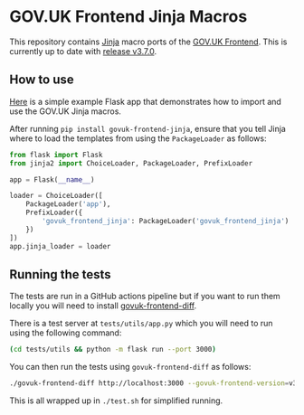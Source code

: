 # GOV.UK Frontend Jinja Macros

This repository contains [Jinja](https://jinja.palletsprojects.com/) macro ports of the [GOV.UK Frontend](https://github.com/alphagov/govuk-frontend). This is currently up to date with [release v3.7.0](https://github.com/alphagov/govuk-frontend/releases/tag/v3.7.0).

## How to use

[Here](https://github.com/matthew-shaw/govuk-frontend-jinja-example) is a simple example Flask app that demonstrates how to import and use the GOV.UK Jinja macros.

After running `pip install govuk-frontend-jinja`, ensure that you tell Jinja where to load the templates from using the `PackageLoader` as follows:

```python
from flask import Flask
from jinja2 import ChoiceLoader, PackageLoader, PrefixLoader

app = Flask(__name__)

loader = ChoiceLoader([
    PackageLoader('app'),
    PrefixLoader({
        'govuk_frontend_jinja': PackageLoader('govuk_frontend_jinja')
    })
])
app.jinja_loader = loader

```

## Running the tests

The tests are run in a GitHub actions pipeline but if you want to run them locally you will need to install [govuk-frontend-diff](https://github.com/surevine/govuk-frontend-diff).

There is a test server at `tests/utils/app.py` which you will need to run using the following command:

```bash
(cd tests/utils && python -m flask run --port 3000)
```

You can then run the tests using `govuk-frontend-diff` as follows:

```bash
./govuk-frontend-diff http://localhost:3000 --govuk-frontend-version=v3.7.0
```

This is all wrapped up in `./test.sh` for simplified running.
